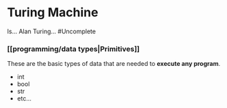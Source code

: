 # Turing Machine
Is...
Alan Turing...
#Uncomplete 



### [[programming/data types|Primitives]]
These are the basic types of data that are needed to **execute any program**.
- int
- bool
- str
- etc...